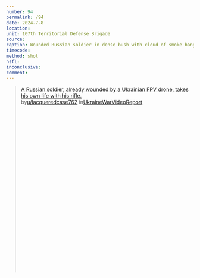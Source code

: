 ```yaml
---
number: 94
permalink: /94
date: 2024-7-8
location: 
unit: 107th Territorial Defense Brigade
source: 
caption: Wounded Russian soldier in dense bush with cloud of smoke hanging around shoots himself in the head
timecode: 
method: shot
nsfl: 
inconclusive: 
comment: 
---
```

<blockquote class="reddit-embed-bq" style="height:500px" data-embed-height="566"><a href="https://www.reddit.com/r/UkraineWarVideoReport/comments/1e5tlb1/a_russian_soldier_already_wounded_by_a_ukrainian/">A Russian soldier, already wounded by a Ukrainian FPV drone, takes his own life with his rifle.</a><br> by<a href="https://www.reddit.com/user/lacqueredcase762/">u/lacqueredcase762</a> in<a href="https://www.reddit.com/r/UkraineWarVideoReport/">UkraineWarVideoReport</a></blockquote><script async="" src="https://embed.reddit.com/widgets.js" charset="UTF-8"></script>